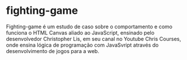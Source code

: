 # fighting-game

Fighting-game é um estudo de caso sobre o comportamento e como funciona o HTML Canvas aliado ao JavaScript, ensinado pelo desenvolvedor Christopher Lis, em seu canal no Youtube Chris Courses, onde ensina lógica de programação com JavaSvript através do desenvolvimento de jogos para a web. 